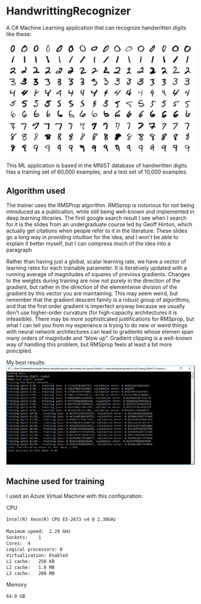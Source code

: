# HandwrittingRecognizer

A C# Machine Learning application that can recognize handwritten digits like these:

![alt text][handwritting]

This ML application is based in the MNIST database of handwritten digits. Has a training set of 60,000 examples, and a test set of 10,000 examples.

## Algorithm used
The trainer uses the RMSProp algorithm. RMSprop is notorious for not being introduced as a publication, while still being well-known and implemented in deep learning libraries. The first google search result I see when I search for it is the slides from an undergraduate course led by Geoff Hinton, which actually get citations when people refer to it in the literature. These slides go a long way in providing intuition for the idea, and I won't be able to explain it better myself, but I can compress much of the idea into a paragraph

Rather than having just a global, scalar learning rate, we have a vector of learning rates for each trainable parameter. It is iteratively updated with a running average of magnitudes of squares of previous gradients. Changes to the weights during training are now not purely in the direction of the gradient, but rather in the direction of the elementwise division of the gradient by this vector you are maintaining. This may seem weird, but remember that the gradient descent family is a robust group of algorithms, and that the first order gradient is imperfect anyway because we usually don't use higher-order curvature (for high-capacity architectures it is infeasible). There may be more sophisticated justifications for RMSprop, but what I can tell you from my experience is trying to do new or weird things with neural network architectures can lead to gradients whose elemen span many orders of magnitude and “blow up”. Gradient clipping is a well-known way of handling this problem, but RMSprop feels at least a bit more principled.

My best results:
![alt text][results]

[handwritting]: https://raw.githubusercontent.com/DiomedesDominguez/HandwrittingRecognizer/master/handwritting.PNG
[results]: https://raw.githubusercontent.com/DiomedesDominguez/HandwrittingRecognizer/master/Results.PNG

## Machine used for training

I used an Azure Virtual Machine with this configuration:

CPU

	Intel(R) Xeon(R) CPU E5-2673 v4 @ 2.30GHz

	Maximum speed:	2.29 GHz
	Sockets:	1
	Cores:	4
	Logical processors:	8
	Virtualization:	Enabled
	L1 cache:	256 KB
	L2 cache:	1.0 MB
	L3 cache:	200 MB

Memory

	64.0 GB
